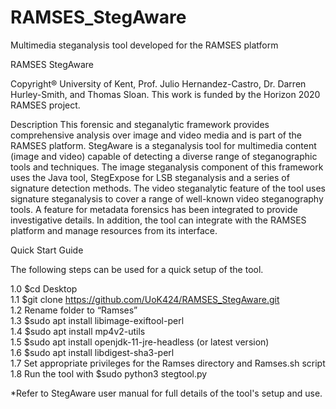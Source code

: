# RAMSES_StegAware
Multimedia steganalysis tool developed for the RAMSES platform

RAMSES StegAware

Copyright® University of Kent, Prof. Julio Hernandez-Castro, Dr. Darren Hurley-Smith, and Thomas Sloan. This work is funded by the Horizon 2020 RAMSES project.

Description
This forensic and steganalytic framework provides comprehensive analysis over image and video media and is part of the RAMSES platform. StegAware is a steganalysis tool for multimedia content (image and video) capable of detecting a diverse range of steganographic tools and techniques. The image steganalysis component of this framework uses the Java tool, StegExpose for LSB steganalysis and a series of signature detection methods. The video steganalytic feature of the tool uses signature steganalysis to cover a range of well-known video steganography tools. A feature for metadata forensics has been integrated to provide investigative details. In addition, the tool can integrate with the RAMSES platform and manage resources from its interface.

Quick Start Guide

The following steps can be used for a quick setup of the tool. 


1.0	$cd Desktop  
1.1	$git clone https://github.com/UoK424/RAMSES_StegAware.git  
1.2	Rename folder to “Ramses”  
1.3	$sudo apt install libimage-exiftool-perl  
1.4	$sudo apt install mp4v2-utils  
1.5	$sudo apt install openjdk-11-jre-headless (or latest version)  
1.6	$sudo apt install libdigest-sha3-perl  
1.7	Set appropriate privileges for the Ramses directory and Ramses.sh script  
1.8	Run the tool with $sudo python3 stegtool.py  




*Refer to StegAware user manual for full details of the tool's setup and use.
